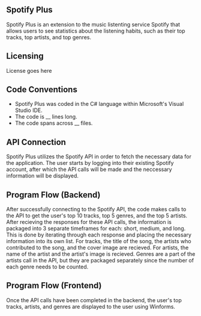 ## Spotify Plus

Spotify Plus is an extension to the music listenting service Spotify that allows users to see statistics about the listening habits, such as their top tracks, top artists, and top genres.

## Licensing

License goes here

## Code Conventions

- Spotify Plus was coded in the C# language within Microsoft's Visual Studio IDE. 
- The code is __ lines long.
- The code spans across __ files.

## API Connection

Spotify Plus utilizes the Spotify API in order to fetch the necessary data for the application. The user starts by logging into their existing Spotify account, after which the API calls will be made and the neccessary information will be displayed. 

## Program Flow (Backend)

After successfully connecting to the Spotify API, the code makes calls to the API to get the user's top 10 tracks, top 5 genres, and the top 5 artists. After recieving the responses for these API calls, the information is packaged into 3 separate timeframes for each: short, medium, and long. This is done by iterating through each response and placing the necessary information into its own list. For tracks, the title of the song, the artists who contributed to the song, and the cover image are recieved. For artists, the name of the artist and the artist's image is recieved. Genres are a part of the artists call in the API, but they are packaged separately since the number of each genre needs to be counted. 

## Program Flow (Frontend)

Once the API calls have been completed in the backend, the user's top tracks, artists, and genres are displayed to the user using Winforms. 
